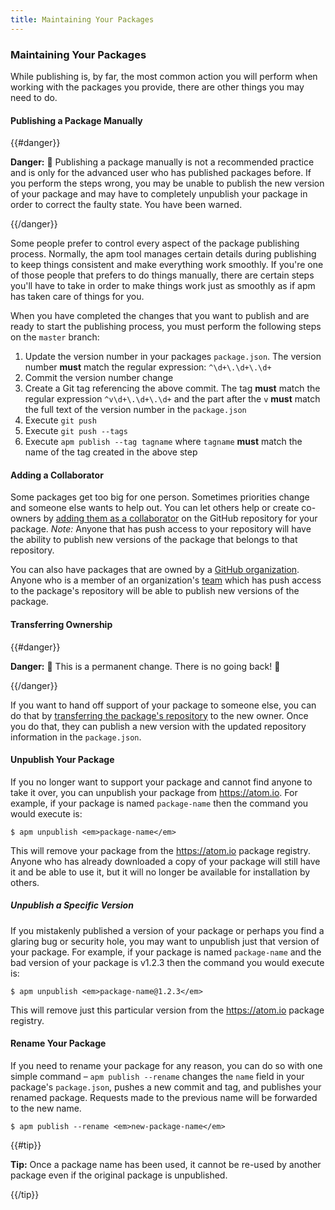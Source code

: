 ```yaml
---
title: Maintaining Your Packages
---
```

### Maintaining Your Packages

While publishing is, by far, the most common action you will perform when working with the packages you provide, there are other things you may need to do.

#### Publishing a Package Manually

{{#danger}}

**Danger:** :rotating_light: Publishing a package manually is not a recommended practice and is only for the advanced user who has published packages before. If you perform the steps wrong, you may be unable to publish the new version of your package and may have to completely unpublish your package in order to correct the faulty state. You have been warned.

{{/danger}}

Some people prefer to control every aspect of the package publishing process. Normally, the apm tool manages certain details during publishing to keep things consistent and make everything work smoothly. If you're one of those people that prefers to do things manually, there are certain steps you'll have to take in order to make things work just as smoothly as if apm has taken care of things for you.

When you have completed the changes that you want to publish and are ready to start the publishing process, you must perform the following steps on the `master` branch:

1. Update the version number in your packages `package.json`. The version number **must** match the regular expression: `^\d+\.\d+\.\d+`
1. Commit the version number change
1. Create a Git tag referencing the above commit. The tag **must** match the regular expression `^v\d+\.\d+\.\d+` and the part after the `v` **must** match the full text of the version number in the `package.json`
1. Execute `git push`
1. Execute `git push --tags`
1. Execute `apm publish --tag tagname` where `tagname` **must** match the name of the tag created in the above step

#### Adding a Collaborator

Some packages get too big for one person. Sometimes priorities change and someone else wants to help out. You can let others help or create co-owners by [adding them as a collaborator](https://help.github.com/articles/adding-collaborators-to-a-personal-repository/) on the GitHub repository for your package. *Note:* Anyone that has push access to your repository will have the ability to publish new versions of the package that belongs to that repository.

You can also have packages that are owned by a [GitHub organization](https://help.github.com/articles/creating-a-new-organization-account/). Anyone who is a member of an organization's [team](https://help.github.com/articles/permission-levels-for-an-organization/) which has push access to the package's repository will be able to publish new versions of the package.

#### Transferring Ownership

{{#danger}}

**Danger:** :rotating_light: This is a permanent change. There is no going back! :rotating_light:

{{/danger}}

If you want to hand off support of your package to someone else, you can do that by [transferring the package's repository](https://help.github.com/articles/transferring-a-repository/) to the new owner. Once you do that, they can publish a new version with the updated repository information in the `package.json`.

#### Unpublish Your Package

If you no longer want to support your package and cannot find anyone to take it over, you can unpublish your package from https://atom.io. For example, if your package is named `package-name` then the command you would execute is:

``` command-line
$ apm unpublish <em>package-name</em>
```

This will remove your package from the https://atom.io package registry. Anyone who has already downloaded a copy of your package will still have it and be able to use it, but it will no longer be available for installation by others.

##### Unpublish a Specific Version

If you mistakenly published a version of your package or perhaps you find a glaring bug or security hole, you may want to unpublish just that version of your package. For example, if your package is named `package-name` and the bad version of your package is v1.2.3 then the command you would execute is:

``` command-line
$ apm unpublish <em>package-name@1.2.3</em>
```

This will remove just this particular version from the https://atom.io package registry.

#### Rename Your Package

If you need to rename your package for any reason, you can do so with one simple command – `apm publish --rename` changes the `name` field in your package's `package.json`, pushes a new commit and tag, and publishes your renamed package. Requests made to the previous name will be forwarded to the new name.

``` command-line
$ apm publish --rename <em>new-package-name</em>
```

{{#tip}}

**Tip:** Once a package name has been used, it cannot be re-used by another package even if the original package is unpublished.

{{/tip}}
